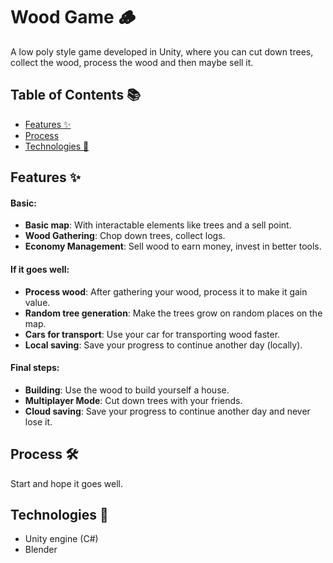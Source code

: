 # Wood Game 🪵  
A low poly style game developed in Unity, where you can cut down trees, collect the wood, process the wood and then maybe sell it.

## Table of Contents 📚  
- [Features ✨](#features-✨)  
- [Process](#process)  
- [Technologies 🔧](#technologies-🔧)  

## Features ✨  
#### **Basic:**
- **Basic map**: With interactable elements like trees and a sell point.
- **Wood Gathering**: Chop down trees, collect logs.
- **Economy Management**: Sell wood to earn money, invest in better tools.

#### **If it goes well:**
- **Process wood**: After gathering your wood, process it to make it gain value.
- **Random tree generation**: Make the trees grow on random places on the map.
- **Cars for transport**: Use your car for transporting wood faster.
- **Local saving**: Save your progress to continue another day (locally).

#### **Final steps:**
- **Building**: Use the wood to build yourself a house. 
- **Multiplayer Mode**: Cut down trees with your friends.
- **Cloud saving**: Save your progress to continue another day and never lose it.

## Process 🛠️
Start and hope it goes well.

## Technologies 🔧  
- Unity engine (C#)
- Blender